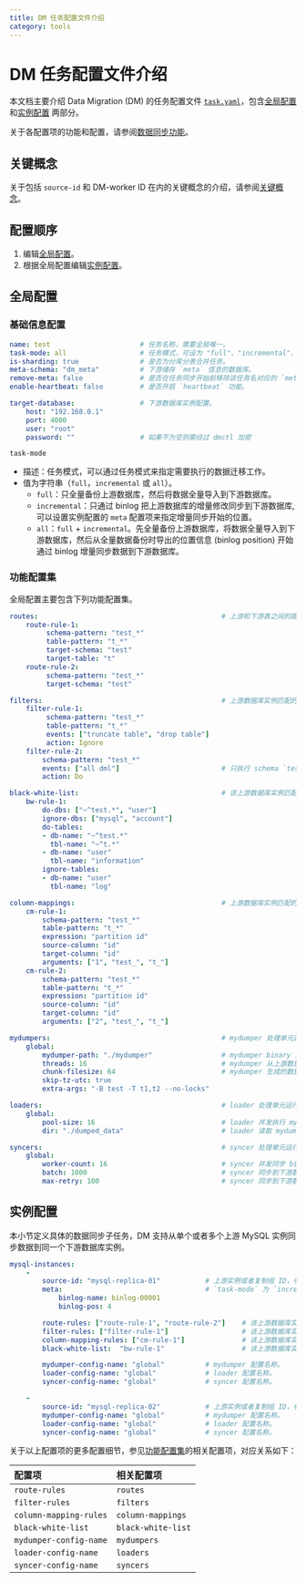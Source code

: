 ```yaml
---
title: DM 任务配置文件介绍
category: tools
---
```


# DM 任务配置文件介绍

本文档主要介绍 Data Migration (DM) 的任务配置文件 [`task.yaml`](https://github.com/pingcap/dm/blob/master/dm/master/task.yaml)，包含[全局配置](#全局配置) 和[实例配置](#实例配置) 两部分。

关于各配置项的功能和配置，请参阅[数据同步功能](/tools/dm/data-synchronization-features.md)。

## 关键概念

关于包括 `source-id` 和 DM-worker ID 在内的关键概念的介绍，请参阅[关键概念](/tools/dm/dm-configuration-file-overview.md#关键概念)。

## 配置顺序

1. 编辑[全局配置](#全局配置)。
2. 根据全局配置编辑[实例配置](#实例配置)。

## 全局配置

### 基础信息配置

```yaml
name: test                      # 任务名称，需要全局唯一。
task-mode: all                  # 任务模式，可设为 "full"、"incremental"、"all"。
is-sharding: true               # 是否为分库分表合并任务。
meta-schema: "dm_meta"          # 下游储存 `meta` 信息的数据库。
remove-meta: false              # 是否在任务同步开始前移除该任务名对应的 `meta`（`checkpoint` 和 `onlineddl`）。
enable-heartbeat: false         # 是否开启 `heartbeat` 功能。

target-database:                # 下游数据库实例配置。
    host: "192.168.0.1"
    port: 4000
    user: "root"
    password: ""                # 如果不为空则需经过 dmctl 加密
```

`task-mode`

- 描述：任务模式，可以通过任务模式来指定需要执行的数据迁移工作。
- 值为字符串（`full`，`incremental` 或 `all`）。
    - `full`：只全量备份上游数据库，然后将数据全量导入到下游数据库。
    - `incremental`：只通过 binlog 把上游数据库的增量修改同步到下游数据库, 可以设置实例配置的 `meta` 配置项来指定增量同步开始的位置。
    - `all`：`full` + `incremental`。先全量备份上游数据库，将数据全量导入到下游数据库，然后从全量数据备份时导出的位置信息 (binlog position) 开始通过 binlog 增量同步数据到下游数据库。

### 功能配置集

全局配置主要包含下列功能配置集。

```yaml
routes:                                             # 上游和下游表之间的路由 table routing 规则集。
    route-rule-1:
         schema-pattern: "test_*"
         table-pattern: "t_*"
         target-schema: "test"
         target-table: "t"
    route-rule-2:
         schema-pattern: "test_*"
         target-schema: "test"

filters:                                            # 上游数据库实例匹配的表的 binlog event filter 规则集。
    filter-rule-1:
         schema-pattern: "test_*"
         table-pattern: "t_*"
         events: ["truncate table", "drop table"]
         action: Ignore
    filter-rule-2:
        schema-pattern: "test_*"
        events: ["all dml"]                         # 只执行 schema `test_*` 下面所有的 DML event。
        action: Do

black-white-list:                                   # 该上游数据库实例匹配的表的 black & white list 过滤规则集。
    bw-rule-1:
        do-dbs: ["~^test.*", "user"]
        ignore-dbs: ["mysql", "account"]
        do-tables:
        - db-name: "~^test.*"
          tbl-name: "~^t.*"
        - db-name: "user"
          tbl-name: "information"
        ignore-tables:
        - db-name: "user"
          tbl-name: "log"

column-mappings:                                    # 上游数据库实例匹配的表的 column mapping 规则集。
    cm-rule-1:
        schema-pattern: "test_*"
        table-pattern: "t_*"
        expression: "partition id"
        source-column: "id"
        target-column: "id"
        arguments: ["1", "test_", "t_"]
    cm-rule-2:
        schema-pattern: "test_*"
        table-pattern: "t_*"
        expression: "partition id"
        source-column: "id"
        target-column: "id"
        arguments: ["2", "test_", "t_"]

mydumpers:                                          # mydumper 处理单元运行配置参数。
    global:
        mydumper-path: "./mydumper"                 # mydumper binary 文件地址，这个无需设置，会由 Ansible 部署程序自动生成。
        threads: 16                                 # mydumper 从上游数据库实例导出数据的线程数量。
        chunk-filesize: 64                          # mydumper 生成的数据文件大小，单位为 MB。
        skip-tz-utc: true
        extra-args: "-B test -T t1,t2 --no-locks"

loaders:                                            # loader 处理单元运行配置参数。
    global:
        pool-size: 16                               # loader 并发执行 mydumper 的 SQL 文件的线程数量。
        dir: "./dumped_data"                        # loader 读取 mydumper 输出文件的地址，同实例对应的不同任务必须不同（mydumper 会根据这个地址输出 SQL 文件）。

syncers:                                            # syncer 处理单元运行配置参数。
    global:
        worker-count: 16                            # syncer 并发同步 binlog event 的线程数量。
        batch: 1000                                 # syncer 同步到下游数据库的一个事务批次 SQL 语句数。
        max-retry: 100                              # syncer 同步到下游数据库出错的事务的重试次数（仅限于 DML 操作）。
```

## 实例配置

本小节定义具体的数据同步子任务，DM 支持从单个或者多个上游 MySQL 实例同步数据到同一个下游数据库实例。

```yaml
mysql-instances:
    -
        source-id: "mysql-replica-01"           # 上游实例或者复制组 ID，参考 `inventory.ini` 的 `source_id` 或者 `dm-master.toml` 的 `source-id` 配置。
        meta:                                   # `task-mode` 为 `incremental` 且下游数据库的 `checkpoint` 不存在时 binlog 同步开始的位置; 如果 checkpoint 存在，则以 `checkpoint` 为准。
            binlog-name: binlog-00001
            binlog-pos: 4

        route-rules: ["route-rule-1", "route-rule-2"]    # 该上游数据库实例匹配的表到下游数据库的 table routing 规则名称。
        filter-rules: ["filter-rule-1"]                  # 该上游数据库实例匹配的表的 binlog event filter 规则名称。
        column-mapping-rules: ["cm-rule-1"]              # 该上游数据库实例匹配的表的 column mapping 规则名称。
        black-white-list:  "bw-rule-1"                   # 该上游数据库实例匹配的表的 black & white list 过滤规则名称。

        mydumper-config-name: "global"          # mydumper 配置名称。
        loader-config-name: "global"            # loader 配置名称。
        syncer-config-name: "global"            # syncer 配置名称。

    -
        source-id: "mysql-replica-02"           # 上游实例或者复制组 ID，参考 `inventory.ini` 的 `source_id` 或者 `dm-master.toml` 的 `source-id` 配置。
        mydumper-config-name: "global"          # mydumper 配置名称。
        loader-config-name: "global"            # loader 配置名称。
        syncer-config-name: "global"            # syncer 配置名称。
```

关于以上配置项的更多配置细节，参见[功能配置集](#功能配置集)的相关配置项，对应关系如下：

| 配置项 | 相关配置项 |
| :------ | :------------------ |
| `route-rules` | `routes` |
| `filter-rules` | `filters` |
| `column-mapping-rules` | `column-mappings` |
| `black-white-list` | `black-white-list` |
| `mydumper-config-name` | `mydumpers` |
| `loader-config-name` | `loaders` |
| `syncer-config-name` | `syncers`  |
